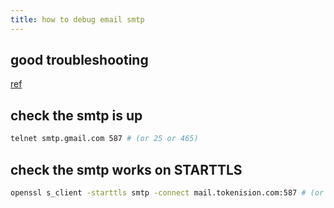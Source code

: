 ```yaml
---
title: how to debug email smtp
---
```


## good troubleshooting

[ref](https://github.com/PHPMailer/PHPMailer/wiki/Troubleshooting)

## check the smtp is up

```bash
telnet smtp.gmail.com 587 # (or 25 or 465)
```

## check the smtp works on STARTTLS

```bash
openssl s_client -starttls smtp -connect mail.tokenision.com:587 # (or 25 or 465)
```
